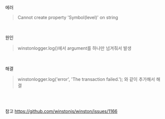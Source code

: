 에러
> Cannot create property 'Symbol(level)' on string 

<br>

원인
> winstonlogger.log()에서 argument를 하나만 넘겨줘서 발생

<br>

해결
> winstonlogger.log('error', 'The transaction failed.'); 와 같이 추가해서 해결

<br>
<br>

참고 https://github.com/winstonjs/winston/issues/1166
